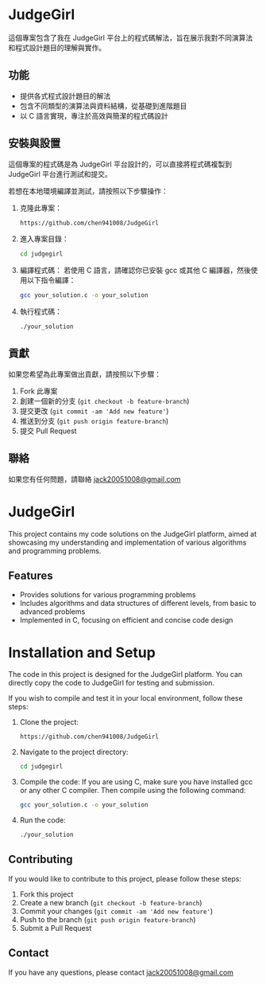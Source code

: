 # JudgeGirl

這個專案包含了我在 JudgeGirl 平台上的程式碼解法，旨在展示我對不同演算法和程式設計題目的理解與實作。

## 功能

- 提供各式程式設計題目的解法
- 包含不同類型的演算法與資料結構，從基礎到進階題目
- 以 C 語言實現，專注於高效與簡潔的程式碼設計

## 安裝與設置

這個專案的程式碼是為 JudgeGirl 平台設計的，可以直接將程式碼複製到 JudgeGirl 平台進行測試和提交。

若想在本地環境編譯並測試，請按照以下步驟操作：

1. 克隆此專案：
   ```bash
   https://github.com/chen941008/JudgeGirl
    ```
2. 進入專案目錄：
    ```bash
    cd judgegirl
    ```
3. 編譯程式碼： 若使用 C 語言，請確認你已安裝 gcc 或其他 C 編譯器，然後使用以下指令編譯：
    ```bash
    gcc your_solution.c -o your_solution
    ```
4. 執行程式碼：
    ```bash
    ./your_solution
    ```

## 貢獻
如果您希望為此專案做出貢獻，請按照以下步驟：
1. Fork 此專案
2. 創建一個新的分支 (`git checkout -b feature-branch`)
3. 提交更改 (`git commit -am 'Add new feature'`)
4. 推送到分支 (`git push origin feature-branch`)
5. 提交 Pull Request

## 聯絡
如果您有任何問題，請聯絡 [jack20051008@gmail.com](mailto:jack20051008@gmail.com)

# JudgeGirl

This project contains my code solutions on the JudgeGirl platform, aimed at showcasing my understanding and implementation of various algorithms and programming problems.

## Features

- Provides solutions for various programming problems  
- Includes algorithms and data structures of different levels, from basic to advanced problems   
- Implemented in C, focusing on efficient and concise code design

# Installation and Setup

The code in this project is designed for the JudgeGirl platform. You can directly copy the code to JudgeGirl for testing and submission.

If you wish to compile and test it in your local environment, follow these steps:  

1. Clone the project:
   ```bash
   https://github.com/chen941008/JudgeGirl
    ```
2. Navigate to the project directory:
    ```bash
    cd judgegirl
    ```
3. Compile the code: If you are using C, make sure you have installed gcc or any other C compiler. Then compile using the following command:
    ```bash
    gcc your_solution.c -o your_solution
    ```
4. Run the code:
    ```bash
    ./your_solution
    ```
## Contributing
If you would like to contribute to this project, please follow these steps:
1. Fork this project
2. Create a new branch (`git checkout -b feature-branch`)
3. Commit your changes (`git commit -am 'Add new feature'`)
4. Push to the branch (`git push origin feature-branch`)
5. Submit a Pull Request

## Contact
If you have any questions, please contact [jack20051008@gmail.com](mailto:jack20051008@gmail.com)